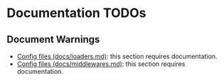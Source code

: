 # Documentation TODOs

## Document Warnings
* [Config files (docs/loaders.md)](loaders.md?id=config-files): this section requires documentation.
* [Config files (docs/middlewares.md)](middlewares.md?id=config-files): this section requires documentation.